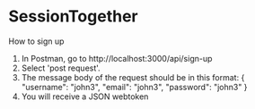 # SessionTogether

How to sign up 

1. In Postman, go to http://localhost:3000/api/sign-up
2. Select 'post request'. 
3. The message body of the request should be in this format: 
{
         "username": "john3",
      "email": "john3",
      "password": "john3"
  }
5.  You will receive a JSON webtoken 


